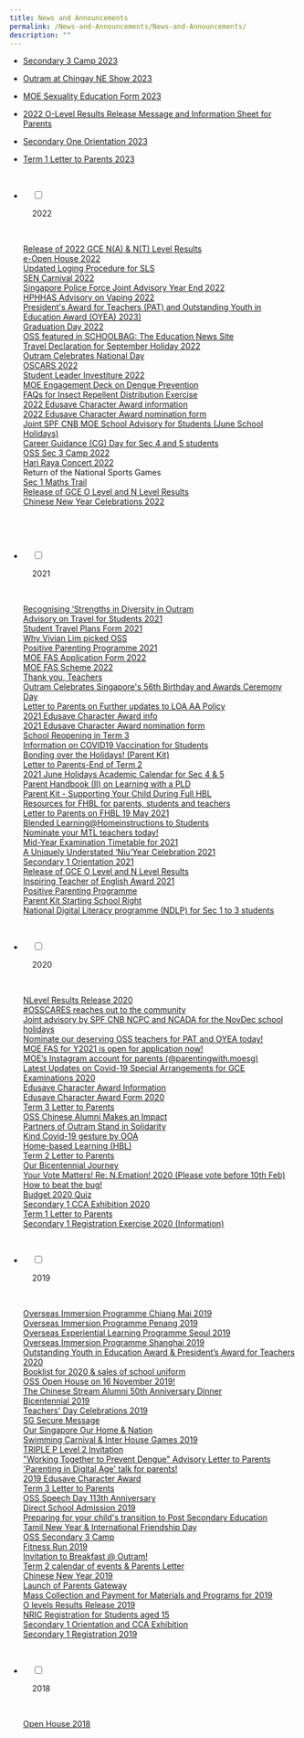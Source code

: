 ```yaml
---
title: News and Announcements
permalink: /News-and-Announcements/News-and-Announcements/
description: ""
---
```

*   [Secondary 3 Camp 2023](/news/Secondary-3-Camp-2023/)
*   [Outram at Chingay NE Show 2023](/news/Outram-at-Chingay-NE-Show-2023/)
*   [MOE Sexuality Education Form 2023](/files/News%20&%20Announcements/2023/2023%20Info%20on%20SEd%20for%20schs%20website%20Secondary%20Schools%2017-19.pdf) 
    
*   [2022 O-Level Results Release Message and Information Sheet for Parents](/files/News%20&%20Announcements/2023/2022%20O-Level%20Results%20Release%20Message%20and%20Information%20Sheet%20for%20Parents_final.pdf)
    
*   [Secondary One Orientation 2023](/news/Secondary-1-Orientation-2023/)
*   [Term 1 Letter to Parents 2023](/files/News%20&%20Announcements/2023/2023%20Term%201%20Letter%20to%20Parents%20Final.pdf)

<ul class="jekyllcodex_accordion">

	
  <li>

    <input type="checkbox" id="accordion1">

    <label for="accordion1">2022</label>

    <div>

<p>
	<a href="/news/2022/Release-of-2022-GCE-NA-and-NT-Level-Results/">Release of 2022 GCE N(A) & N(T) Level Results</a><br>
	<a href="https://sites.google.com/view/osseopenhouse/welcome-to-oss">e-Open House 2022</a><br>
	<a href="/files/News%20&%20Announcements/2022%20NEW/SLS%20Updated%20Login-27Oct2022%20SecJCCI.pdf)">Updated Loging Procedure for SLS</a><br>
	<a href="/news/2022/SEN-Carnival-2022/">SEN Carnival 2022</a><br>
	<a href="/files/News%20&%20Announcements/2022%20NEW/Joint%20Advisory%20Year%20End%202022.pdf">Singapore Police Force Joint Advisory Year End 2022</a><br>
	<a href="/files/News%20&%20Announcements/2022%20NEW/HPB%20HSA%20advisory%20on%20vaping.pdf">HPHHAS Advisory on Vaping 2022</a><br>
	<a href="/news-and-announcements/President-Award-for-Teachers-and-Outstanding-Youth-in-Education-Award-2023/">President's Award for Teachers (PAT) and Outstanding Youth in Education Award (OYEA) 2023)</a><br>
	<a href="/news-and-announcements/Graduation-Day-2022/">Graduation Day 2022</a><br>
	<a href="https://www.schoolbag.edu.sg/story/it-takes-a-village-to-support-a-student">OSS featured in SCHOOLBAG: The Education News Site</a><br>
	<a href="/files/News%20&%20Announcements/Travel%20Declaration%20for%202022/Travel%20Declaration%20for%20September%20Holiday%202022.pdf">Travel Declaration for September Holiday 2022</a><br>
	<a href="/news-and-announcements/Outram-Celebrates-National-Day/">Outram Celebrates National Day</a><br>
	<a href="/news-and-announcements/oscar-2022/">OSCARS 2022</a><br>
	<a href="/news-and-announcements/Student-Leader-Investiture-2022/">Student Leader Investiture 2022</a><br>
	<a href="/files/News%20&%20Announcements/MOE%20Eng%20Deck%20Dengue%20Prevention/Dengue%20Attachment%206-Engagement%20Deck%20for%20Secondary%20Schools.pdf)">MOE Engagement Deck on Dengue Prevention</a><br>
	<a href="/files/News%20&%20Announcements/FAQs%20for%20In%20Repel%20Distri%20Ex/Dengue%20Attachment%207-Frequently%20Asked%20Questions%20-%20NEAxTF%20Repellent%20Distribution.pdf">FAQs for Insect Repellent Distribution Exercise</a><br>
	<a href="/files/News%20&%20Announcements/2022%20Edu%20Char%20Awa%20information/2022%20Edusave%20Character%20Award%20information.pdf">2022 Edusave Character Award information</a><br>
	<a href="/files/News%20&%20Announcements/2022%20Edu%20Ch%20Aw%20nomination%20form/2022%20Edusave%20Character%20Award%20nomination%20form.pdf">2022 Edusave Character Award nomination form</a><br>
	<a href="/files/News%20&%20Announcements/Joint%20SPF%20CNB%20MOE%20Sch/Joint%20SPF%20CNB%20MOE%20School%20Advisory%20for%20Students%20(June%20School%20Holidays).pdf">Joint SPF CNB MOE School Advisory for Students (June School Holidays)</a><br>
	<a href="/news-and-announcements/Career-Guidance-CG-Day-for-Sec-4-and-5-students/">Career Guidance (CG) Day for Sec 4 and 5 students</a><br>
	<a href="/news-and-announcements/OSS-Sec-3-Camp-2022/">OSS Sec 3 Camp 2022</a><br>
	<a href="/news-and-announcements/Hari-Raya-Concert-2022/">Hari Raya Concert 2022</a><br>
Return of the National Sports Games<br>
	<a href="/news-and-announcements/Sec-1-Maths-Trail/">Sec 1 Maths Trail</a><br>
	<a href="/news-and-announcements/Release-of-GCE-O-Level-and-N-Level-Results/">Release of GCE O Level and N Level Results</a><br>
	<a href="/news-and-announcements/Chinese-New-Year-Celebrations-2022/">Chinese New Year Celebrations 2022</a><br>

</p>

    </div>

</li>	
	
  <li>

    <input type="checkbox" id="accordion2">

    <label for="accordion1">2021</label>

    <div>
			
<a href="/news-and-announcements/2021/Recognising-Strengths-in-Diversity-in-Outram/">Recognising ‘Strengths in Diversity in Outram</a><br>
<a href="files/News%20&%20Announcements/2021/Ad%20on%20Travel%20for%20Students%202021/Advisory%20on%20Travel%20for%20Students%202021.pdf">Advisory on Travel for Students 2021</a><br>
			<a href="files/News%20&%20Announcements/2021/Student%20Travel%20Plans%20Form%202021/Student%20Travel%20Plans%20Form%202021.pdf">Student Travel Plans Form 2021</a><br>
			<a href="/news-and-announcements/2021/Why-Vivian-Lim-picked-OSS/">Why Vivian Lim picked OSS</a><br>
			<a href="files/News%20&%20Announcements/2021/Positive%20Parent%20Programme%202021/Positive%20Parenting%20Programme%202021.pdf">Positive Parenting Programme 2021</a><br>
			<a href="files/News%20&%20Announcements/2021/MOE%20FAS%20App%20Form%202022/MOE%20FAS%20Application%20Form%202022.pdf">MOE FAS Application Form 2022</a><br>
			<a href="files/News%20&%20Announcements/2021/MOE%20FAS%20Scheme%202022/MOE%20FAS%20Scheme%202022.pdf">MOE FAS Scheme 2022</a><br>
			<a href="/news-and-announcements/2021/Thank-you-Teachers/">Thank you, Teachers</a><br>
			<a href="/news-and-announcements/2021/Outram-Celebrates-Singapores-56th-Birthday-and-Awards-Ceremony-Day/">Outram Celebrates Singapore's 56th Birthday and Awards Ceremony Day</a><br>
			<a href="files/News%20&%20Announcements/2021/Letter%20to%20Par%20to%20LOA%20AA%20Policy/Letter%20to%20Parents%20on%20Further%20updates%20to%20LOA%20AA%20Policy.pdf">Letter to Parents on Further updates to LOA AA Policy</a><br>
			<a href="files/News%20&%20Announcements/2021/2021%20Edu%20Character%20Award%20info/2021%20Edusave%20Character%20Award%20info.pdf">2021 Edusave Character Award info</a><br>
			<a href="files/News%20&%20Announcements/2021/2021%20Edu%20Cha%20Aw%20nom%20form/2021%20Edusave%20Character%20Award%20nomination%20form.pdf">2021 Edusave Character Award nomination form</a><br>
			<a href="files/News%20&%20Announcements/2021/School%20Reopening%20in%20Term%203/School%20Reopening%20in%20Term%203.pdf">School Reopening in Term 3</a><br>
			<a href="/news-and-announcements/2021/Information-on-COVID-19-Vaccination-for-Students/">Information on COVID19 Vaccination for Students</a><br>
			<a href="files/News%20&%20Announcements/2021/Bonding%20Holidays!%20(Parent%20Kit)/Bonding%20over%20the%20Holidays!%20(Parent%20Kit).pdf">Bonding over the Holidays! (Parent Kit)</a><br>
			<a href="files/News%20&%20Announcements/2021/Letter%20to%20Parents%20End%20of%20T%202/Letter%20to%20Parents-End%20of%20Term%202.pdf">Letter to Parents-End of Term 2</a><br>
			<a href="files/News%20&%20Announcements/2021/2021%20June%20Hols%20Acad%20Cal%20for%2045/2021%20June%20Holidays%20Academic%20Calendar%20for%20Sec%204%20&%205.pdf">2021 June Holidays Academic Calendar for Sec 4 & 5</a><br>
			<a href="files/News%20&%20Announcements/2021/Parent%20Handbook%20(II)%20on%20a%20PLD/Parent%20Handbook%20(II)%20on%20Learning%20with%20a%20PLD.pdf">Parent Handbook (II) on Learning with a PLD</a><br>
			<a href="files/News%20&%20Announcements/2021/Parent%20Kit%20%20%20Su%20Your%20Child%20HBL/Parent%20Kit%20-%20Supporting%20Your%20Child%20During%20Full%20HBL.pdf">Parent Kit - Supporting Your Child During Full HBL</a><br>
			<a href="https://outramsec-moe-edu-sg-admin.cwp.sg/oss/resources-for-fhbl-for-parents-students-and-teachers">Resources for FHBL for parents, students and teachers</a><br>
			<a href="files/News%20&%20Announcements/2021/Letter%20to%20Par%20on%20FHBL%20May%202021/Letter%20to%20Parents%20on%20FHBL%2019%20May%202021.pdf">Letter to Parents on FHBL 19 May 2021</a><br>
			<a href="files/News%20&%20Announcements/2021/Blended%20Learnme%20Ins%20to%20Stud/Blended%20Learning@Homeinstructions%20to%20Students.pdf">Blended Learning@Homeinstructions to Students</a><br>
			<a href="files/News%20&%20Announcements/2021/Nom%20your%20MTL%20teachers%20today!/Nominate%20your%20MTL%20teachers%20today!.pdf">Nominate your MTL teachers today!</a><br>
			<a href="files/News%20&%20Announcements/2021/Mid%20Year%20Exam%20Time%20for%202021/Mid-Year%20Examination%20Timetable%20for%202021.pdf">Mid-Year Examination Timetable for 2021</a><br>
			<a href="/news-and-announcements/2021/A-Uniquely-Understated-NiuYear-Celebration-2021/">A Uniquely Understated ‘Niu’Year Celebration 2021</a><br>
			<a href="/news-and-announcements/2021/Secondary-1-Orientation-2021/">Secondary 1 Orientation 2021</a><br>
			<a href="/news-and-announcements/2021/Release-of-GCE-O-Level-and-N-Level-Results/">Release of GCE O Level and N Level Results</a><br>
			<a href="/news-and-announcements/2021/Inspiring-Teacher-of-English-Award-2021/">Inspiring Teacher of English Award 2021</a><br>
			<a href="files/News%20&%20Announcements/2021/Positive%20Parenting%20Programme/Positive%20Parenting%20Programme.pdf">Positive Parenting Programme</a><br>
			<a href="/news-and-announcements/2021/Parent-Kit-Starting-School-Right/">Parent Kit Starting School Right</a><br>
			<a href="/news-and-announcements/2021/National-Digital-Literacy-programme-NDLP-for-Sec-1-to-3-students/">National Digital Literacy programme (NDLP) for Sec 1 to 3 students</a>
		

    </div>

</li>
	<li>

    <input type="checkbox" id="accordion3">

    <label for="accordion2">2020</label>

    <div>

<a href="/news/OSS-2020/N-Level-Results-Release-2020/">NLevel Results Release 2020</a><br>
			<a href="/news/OSS-2020/OSSCARES-reaches-out-to-the-community/">#OSSCARES reaches out to the community</a><br>
			<a href="files/News%20&%20Announcements/2020/Joint%20advisory%20by%20SPF%20CNB%20NCPC%20and%20NCADA%20for%20the%20NovDec%20school%20holidays.pdf">Joint advisory by SPF CNB NCPC and NCADA for the NovDec school holidays</a><br>
			<a href="files/News%20&%20Announcements/2020/Nominate%20our%20deserving%20OSS%20teachers%20for%20PAT%20and%20OYEA%20today!.pdf">Nominate our deserving OSS teachers for PAT and OYEA today!</a><br>
			<a href="/news/OSS-2020/MOE-FAS-for-Y2021-is-open-for-application-now/">MOE FAS for Y2021 is open for application now!</a><br>
			<a href="/links/Teachers/">MOE’s Instagram account for parents (@parentingwith.moesg)</a><br>
			<a href="files/News%20&%20Announcements/2020/Latest%20Updates%20on%20Covid-19%20Special%20Arrangements%20for%20GCE%20Examinations%202020.pdf">Latest Updates on Covid-19 Special Arrangements for GCE Examinations 2020</a><br>
			<a href="files/News%20&%20Announcements/2020/Edusave%20Character%20Award%20Information.pdf">Edusave Character Award Information</a><br>
			<a href="files/News%20&%20Announcements/2020/Edusave%20Character%20Award%20Form%202020.pdf">Edusave Character Award Form 2020</a><br>
			<a href="files/News%20&%20Announcements/2020/Term%203%20Letter%20to%20Parents.pdf">Term 3 Letter to Parents</a><br>
			<a href="/news/OSS-2020/OSS-Chinese-Alumni-Makes-an-Impact/">OSS Chinese Alumni Makes an Impact</a><br>
			<a href="/news/OSS-2020/Partners-of-Outram-Stand-in-Solidarity/">Partners of Outram Stand in Solidarity</a><br>
			<a href="/news/OSS-2020/Kind-Covid-19-gesture-by-OOA/">Kind Covid-19 gesture by OOA</a><br>
			<a href="/news/OSS-2020/Home-based-Learning-HBL/">Home-based Learning (HBL)</a><br>
			<a href="files/News%20&%20Announcements/2020/Term%202%20Letter%20to%20Parents.pdf">Term 2 Letter to Parents</a><br>
			<a href="/news/OSS-2020/Our-Bicentennial-Journey/">Our Bicentennial Journey</a><br>
			<a href="https://sweetspot.straitstimes.com/nemation/student-belowaverage/">Your Vote Matters! Re: N.Emation! 2020 (Please vote before 10th Feb)</a><br>
			<a href="/news/OSS-2020/How-to-beat-the-bug/">How to beat the bug!</a><br>
			<a href="files/News%20&%20Announcements/2020/Budget%202020%20Quiz.pdf">Budget 2020 Quiz</a><br>
			<a href="/news/OSS-2020/Secondary-1-CCA-Exhibition-2020/">Secondary 1 CCA Exhibition 2020</a><br>
			<a href="files/News%20&%20Announcements/2020/Term%201%20Letter%20to%20Parents.pdf">Term 1 Letter to Parents</a><br>
			<a href="/news/OSS-2020/Secondary-One-Registration-Exercise-2020/">Secondary 1 Registration Exercise 2020 (Information)</a>

    </div>

</li>
	
<li>

    <input type="checkbox" id="accordion4">

    <label for="accordion3">2019</label>

    <div>

<a href="/news/OSS-2019/Overseas-Immersion-Programme-Chiang-Mai-2019/">Overseas Immersion Programme Chiang Mai 2019</a><br>
			<a href="/news/OSS-2019/Overseas-Immersion-Programme-Penang-2019/">Overseas Immersion Programme Penang 2019</a><br>
			<a href="/news/OSS-2019/Overseas-Experiential-Learning-Programme-Seoul-2019/">Overseas Experiential Learning Programme Seoul 2019</a><br>
			<a href="/news/OSS-2019/Overseas-Immersion-Programme-Shanghai-2019/">Overseas Immersion Programme Shanghai 2019</a><br>
			<a href="/news/OSS-2019/Outstanding-Youth-in-Education-Award-Presidents-Award-for-Teachers-2020/">Outstanding Youth in Education Award & President’s Award for Teachers 2020</a><br>
			<a href="/news/OSS-2019/Booklist-for-2020-sales-of-school-uniform/">Booklist for 2020 & sales of school uniform</a><br>
			<a href="/news/OSS-2019/OSS-Open-House-on-16-November-2019/">OSS Open House on 16 November 2019!</a><br>
			<a href="/news/OSS-2019/The-Chinese-Stream-Alumni-50th-Anniversary-Dinner/">The Chinese Stream Alumni 50th Anniversary Dinner</a><br>
			<a href="/news/OSS-2019/Bicentennial-2019/">Bicentennial 2019</a><br>
			<a href="/news/OSS-2019/Teachers-Day-Celebrations-2019/">Teachers' Day Celebrations 2019</a><br>
			<a href="/news/OSS-2019/SG-Secure-Message/">SG Secure Message</a><br>
			<a href="/news/OSS-2019/Our-Singapore-Our-Home-Nation/">Our Singapore Our Home & Nation</a><br>
			<a href="/news/OSS-2019/Swimming-Carnival-Inter-House-Games-2019/">Swimming Carnival & Inter House Games 2019</a><br>
			<a href="files/News%20&%20Announcements/2019/TRIPLE%20P%20level%202%20Invitation.pdf">TRIPLE P Level 2 Invitation</a><br>
			<a href="files/News%20&%20Announcements/2019/Working%20Together%20to%20Prevent%20Dengue%20Advisory%20Letter%20to%20Parents.pdf">"Working Together to Prevent Dengue" Advisory Letter to Parents</a><br>
			<a href="/news/OSS-2019/Parenting-in-Digital-Age-talk-for-parents/">'Parenting in Digital Age' talk for parents!</a><br>
			<a href="/news/OSS-2019/2019-Edusave-Character-Award/">2019 Edusave Character Award</a><br>
			<a href="files/News%20&%20Announcements/2019/Term%203%20Letter%20to%20Parents.pdf">Term 3 Letter to Parents</a><br>
			<a href="/news/OSS-2019/OSS-Speech-Day-113th-Anniversary/">OSS Speech Day 113th Anniversary</a><br>
			<a href="/news/OSS-2019/Direct-School-Admission-2019/">Direct School Admission 2019</a><br>
			<a href="/news/OSS-2019/Preparing-for-your-childs-transition-to-Post-Secondary-Education/">Preparing for your child's transition to Post Secondary Education</a><br>
			<a href="/news/OSS-2019/Tamil-New-Year-International-Friendship-Day/">Tamil New Year & International Friendship Day</a><br>
			<a href="/news/OSS-2019/OSS-Secondary-3-Camp/">OSS Secondary 3 Camp</a><br>
			<a href="/news/OSS-2019/Fitness-Run-2019/">Fitness Run 2019</a><br>
			<a href="/news/OSS-2019/Invitation-to-Breakfast-Outram/">Invitation to Breakfast @ Outram!</a><br>
			<a href="files/News%20&%20Announcements/2019/Term%202%20calendar%20of%20events%20&%20Parents%20Letter.pdf">Term 2 calendar of events & Parents Letter</a><br>
			<a href="/news/OSS-2019/Chinese-New-Year-2019/">Chinese New Year 2019</a><br>
			<a href="/news/OSS-2019/Launch-of-Parents-Gateway/">Launch of Parents Gateway</a><br>
			<a href="/news/OSS-2019/Mass-Collection-and-Payment-for-Materials-and-Programs-for-2019/">Mass Collection and Payment for Materials and Programs for 2019</a><br>
			<a href="/news/OSS-2019/O-levels-Results-Release-2019/">O levels Results Release 2019</a><br>
			<a href="/news/OSS-2019/NRIC-Registration-for-Students-aged-15/">NRIC Registration for Students aged 15</a><br>
			<a href="/news/OSS-2019/Secondary-1-Orientation-and-CCA-Exhibition/">Secondary 1 Orientation and CCA Exhibition</a><br>
			<a href="/news/OSS-2019/Secondary-1-Registration-2019/">Secondary 1 Registration 2019</a>

    </div>

</li>
	
<li>

    <input type="checkbox" id="accordion5">

    <label for="accordion4">2018</label>

    <div>

<a href="/news/Open-House-2018/">Open House 2018</a>

    </div>

</li>
	
	

	
</ul>
